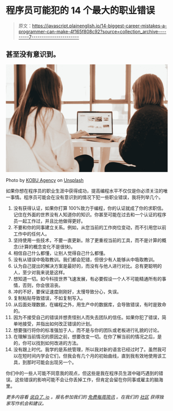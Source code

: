 # 程序员可能犯的 14 个最大的职业错误

> 原文：<https://javascript.plainenglish.io/14-biggest-career-mistakes-a-programmer-can-make-4f165f808c92?source=collection_archive---------7----------------------->

## 甚至没有意识到。

![](img/29323977c45e2f1c15f953a57ff20521.png)

Photo by [KOBU Agency](https://unsplash.com/@kobuagency?utm_source=medium&utm_medium=referral) on [Unsplash](https://unsplash.com?utm_source=medium&utm_medium=referral)

如果你想在程序员的职业生涯中获得成功，提高编程水平不仅仅是你必须关注的唯一事情。程序员可能会在没有意识到的情况下犯一些职业错误，我将列举几个。

1.  没有获得认证，如果你打算 100%致力于编程，你的认证就成了你的求职信。记住在外面的世界没有人知道你的知识。你甚至可能在过去和一个认证的程序员一起工作过，并且比他做得更好。
2.  不要和你的同事建立关系。例如，从您当前的工作岗位变动，而不引用您以前工作中的任何人。
3.  坚持使用一些技术，不要一直更新。除了更重视当前的工具，而不是计算的概念(计算的概念变化不是很快)。
4.  相信自己什么都懂，让别人觉得自己什么都懂。
5.  没有从错误中吸取教训。我们都会犯错，但很少有人能够从中吸取教训。
6.  认为自己提出的解决方案是最好的，而没有与他人进行对比。总有更聪明的人，至少对我来说是这样。
7.  想知道一切。如今科技世界飞速发展，有必要假设一个人不可能精通所有的事情，否则，你会很沮丧。
8.  冲的不好，要保证速度刚刚好，太慢导致分心，失误。
9.  复制粘贴导致错误，不如复制写入。
10.  从后面处理数据，在编程之外，用生产中的数据库，会导致错误，有时是致命的。
11.  因为不接受自己的错误并想责怪别人而失去团队的信任。如果你犯了错误，简单地接受，并指出如何改正错误的计划。
12.  想要强行将你的标准强加于人，而不是与你的团队或老板进行礼貌的讨论。
13.  在理解当前情况的原因之前，想要改变一切。在你了解当前的情况之后，是的，你可以找到如何改进的方法。
14.  没有跟上时代。我学的是系统管理，所以我对新的语言已经过时了。虽然我可以在短时间内学会它们，但我会有几个月的初始曲线，直到我有效地使用该工具，到那时可能会出现另一个。

你们中的一些人可能不同意我的观点，但这些是我在程序员生涯中碰巧遇到的错误。这些错误的影响可能不会让你丢掉工作，但肯定会留在你同事或雇主的脑海里。

*更多内容看* [*说白了. io*](http://plainenglish.io/) *。报名参加我们的* [*免费每周简讯*](http://newsletter.plainenglish.io/) *。在我们的* [*社区*](https://discord.gg/GtDtUAvyhW) *获得独家写作机会和建议。*